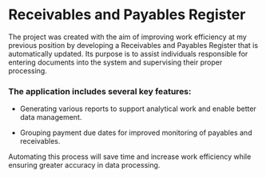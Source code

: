 # Receivables and Payables Register

The project was created with the aim of improving work efficiency at my previous position by developing a Receivables and Payables Register that is automatically updated. Its purpose is to assist individuals responsible for entering documents into the system and supervising their proper processing.

### The application includes several key features:

* Generating various reports to support analytical work and enable better data management.

* Grouping payment due dates for improved monitoring of payables and receivables.

Automating this process will save time and increase work efficiency while ensuring greater accuracy in data processing.

